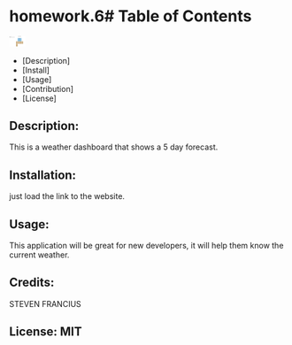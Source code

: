 # homework.6# Table of Contents 

<img width="30px" src="homework 6.jpg" alt="image_name png" />

- [Description]  
- [Install]
- [Usage]
- [Contribution]
- [License]

## Description:

This is a weather dashboard that shows a 5 day forecast.

## Installation: 

just load the link to the website.

## Usage:  

This application will be great for new developers, it will help them know the current weather.  


## Credits:  

STEVEN FRANCIUS

## License:  MIT 